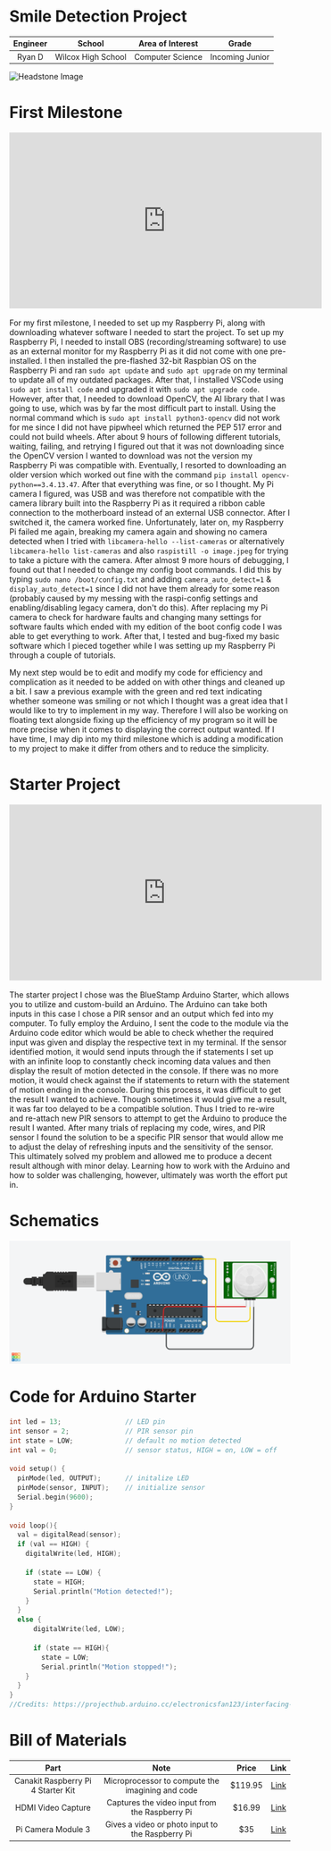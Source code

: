 # Smile Detection Project
<!--
Replace this text with a brief description (2-3 sentences) of your project. This description should draw the reader in and make them interested in what you've built. You can include what the biggest challenges, takeaways, and triumphs from completing the project were. As you complete your portfolio, remember your audience is less familiar than you are with all that your project entails!

You should comment out all portions of your portfolio that you have not completed yet, as well as any instructions:
-->

| **Engineer** | **School** | **Area of Interest** | **Grade** |
|:--:|:--:|:--:|:--:|
| Ryan D | Wilcox High School | Computer Science | Incoming Junior |

<img src="images/Ryan.HEIC" alt="Headstone Image">

<!--
# Final Milestone

**Don't forget to replace the text below with the embedding for your milestone video. Go to Youtube, click Share -> Embed, and copy and paste the code to replace what's below.**

<iframe width="560" height="315" src="https://www.youtube.com/embed/F7M7imOVGug" title="YouTube video player" frameborder="0" allow="accelerometer; autoplay; clipboard-write; encrypted-media; gyroscope; picture-in-picture; web-share" allowfullscreen></iframe>

For your final milestone, explain the outcome of your project. Key details to include are:
- What you've accomplished since your previous milestone
- What your biggest challenges and triumphs were at BSE
- A summary of key topics you learned about
- What you hope to learn in the future after everything you've learned at BSE



# Second Milestone

**Don't forget to replace the text below with the embedding for your milestone video. Go to Youtube, click Share -> Embed, and copy and paste the code to replace what's below.**

<iframe width="560" height="315" src="https://www.youtube.com/embed/y3VAmNlER5Y" title="YouTube video player" frameborder="0" allow="accelerometer; autoplay; clipboard-write; encrypted-media; gyroscope; picture-in-picture; web-share" allowfullscreen></iframe>

For your second milestone, explain what you've worked on since your previous milestone. You can highlight:
- Technical details of what you've accomplished and how they contribute to the final goal
- What has been surprising about the project so far
- Previous challenges you faced that you overcame
- What needs to be completed before your final milestone 

--->
# First Milestone

<iframe width="560" height="315" src="https://youtu.be/1HToM-Ea3wc?si=ZhKLGrJbF9IL3s09" title="YouTube video player" frameborder="0" allow="accelerometer; autoplay; clipboard-write; encrypted-media; gyroscope; picture-in-picture; web-share" allowfullscreen></iframe>

For my first milestone, I needed to set up my Raspberry Pi, along with downloading whatever software I needed to start the project. To set up my Raspberry Pi, I needed to install OBS (recording/streaming software) to use as an external monitor for my Raspberry Pi as it did not come with one pre-installed. I then installed the pre-flashed 32-bit Raspbian OS on the Raspberry Pi and ran ```sudo apt update``` and ```sudo apt upgrade``` on my terminal to update all of my outdated packages. After that, I installed VSCode using ```sudo apt install code``` and upgraded it with ```sudo apt upgrade code```. However, after that, I needed to download OpenCV, the AI library that I was going to use, which was by far the most difficult part to install. Using the normal command which is ```sudo apt install python3-opencv``` did not work for me since I did not have pipwheel which returned the PEP 517 error and could not build wheels. After about 9 hours of following different tutorials, waiting, failing, and retrying I figured out that it was not downloading since the OpenCV version I wanted to download was not the version my Raspberry Pi was compatible with. Eventually, I resorted to downloading an older version which worked out fine with the command ```pip install opencv-python==3.4.13.47```. After that everything was fine, or so I thought. My Pi camera I figured, was USB and was therefore not compatible with the camera library built into the Raspberry Pi as it required a ribbon cable connection to the motherboard instead of an external USB connector. After I switched it, the camera worked fine. Unfortunately, later on, my Raspberry Pi failed me again, breaking my camera again and showing no camera detected when I tried with ```libcamera-hello --list-cameras``` or alternatively ```libcamera-hello list-cameras``` and also ```raspistill -o image.jpeg``` for trying to take a picture with the camera. After almost 9 more hours of debugging, I found out that I needed to change my config boot commands. I did this by typing ```sudo nano /boot/config.txt``` and adding ```camera_auto_detect=1``` & ``` display_auto_detect=1``` since I did not have them already for some reason (probably caused by my messing with the raspi-config settings and enabling/disabling legacy camera, don't do this). After replacing my Pi camera to check for hardware faults and changing many settings for software faults which ended with my edition of the boot config code I was able to get everything to work. After that, I tested and bug-fixed my basic software which I pieced together while I was setting up my Raspberry Pi through a couple of tutorials. 

My next step would be to edit and modify my code for efficiency and complication as it needed to be added on with other things and cleaned up a bit. I saw a previous example with the green and red text indicating whether someone was smiling or not which I thought was a great idea that I would like to try to implement in my way. Therefore I will also be working on floating text alongside fixing up the efficiency of my program so it will be more precise when it comes to displaying the correct output wanted. If I have time, I may dip into my third milestone which is adding a modification to my project to make it differ from others and to reduce the simplicity. 

# Starter Project

<iframe width="560" height="315" src="https://www.youtube.com/embed/qjpavTqujpw?si=7UYwX531yStZ8S3u" title="YouTube video player" frameborder="0" allow="accelerometer; autoplay; clipboard-write; encrypted-media; gyroscope; picture-in-picture; web-share" allowfullscreen></iframe>

The starter project I chose was the BlueStamp Arduino Starter, which allows you to utilize and custom-build an Arduino. The Arduino can take both inputs in this case I chose a PIR sensor and an output which fed into my computer. To fully employ the Arduino, I sent the code to the module via the Arduino code editor which would be able to check whether the required input was given and display the respective text in my terminal. If the sensor identified motion, it would send inputs through the if statements I set up with an infinite loop to constantly check incoming data values and then display the result of motion detected in the console. If there was no more motion, it would check against the if statements to return with the statement of motion ending in the console. During this process, it was difficult to get the result I wanted to achieve. Though sometimes it would give me a result, it was far too delayed to be a compatible solution. Thus I tried to re-wire and re-attach new PIR sensors to attempt to get the Arduino to produce the result I wanted. After many trials of replacing my code, wires, and PIR sensor I found the solution to be a specific PIR sensor that would allow me to adjust the delay of refreshing inputs and the sensitivity of the sensor. This ultimately solved my problem and allowed me to produce a decent result although with minor delay. Learning how to work with the Arduino and how to solder was challenging, however, ultimately was worth the effort put in. 

# Schematics 
<img src="images/arduino_thingy.png" alt="Arduino schematic">

# Code for Arduino Starter

```c++
int led = 13;                // LED pin
int sensor = 2;              // PIR sensor pin
int state = LOW;             // default no motion detected
int val = 0;                 // sensor status, HIGH = on, LOW = off

void setup() {
  pinMode(led, OUTPUT);      // initalize LED
  pinMode(sensor, INPUT);    // initialize sensor
  Serial.begin(9600);        
}

void loop(){
  val = digitalRead(sensor);   
  if (val == HIGH) {           
    digitalWrite(led, HIGH);   
    
    if (state == LOW) {
      state = HIGH;       
      Serial.println("Motion detected!"); 
    }
  } 
  else {
      digitalWrite(led, LOW); 
      
      if (state == HIGH){
        state = LOW;       
        Serial.println("Motion stopped!");
    }
  }
}
//Credits: https://projecthub.arduino.cc/electronicsfan123/interfacing-arduino-uno-with-pir-motion-sensor-593b6b
```
<!---
# Code for Smile Recognition wth Python

```c++
  thingy
```
--->
# Bill of Materials

| **Part** | **Note** | **Price** | **Link** |
|:--:|:--:|:--:|:--:|
| Canakit Raspberry Pi 4 Starter Kit | Microprocessor to compute the imagining and code | $119.95 | <a href="https://www.canakit.com/raspberry-pi-4-starter-kit.html"> Link </a> |
| HDMI Video Capture | Captures the video input from the Raspberry Pi | $16.99 | <a href="https://www.ebay.com/itm/185388680755?chn=ps&srsltid=AfmBOoofEPDEGFSFFDB4o1QKpZQmjWtTZLxRGAVgQP8GFhlkUtHT_4WjYy4"> Link </a> |
| Pi Camera Module 3 | Gives a video or photo input to the Raspberry Pi | $35 | <a href="https://www.canakit.com/raspberry-pi-camera-module-3.html?cid=usd&src=raspberrypi"> Link </a> |
